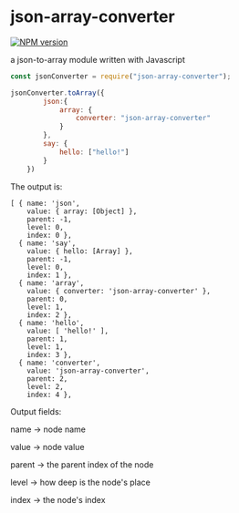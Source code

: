 # json-array-converter
[![NPM version](https://img.shields.io/npm/v/json-array-converter.svg)](https://www.npmjs.com/package/json-array-converter)

a json-to-array module written with Javascript


```javascript
const jsonConverter = require("json-array-converter");

jsonConverter.toArray({
        json:{
            array: {
                converter: "json-array-converter"
            }
        },
        say: {
            hello: ["hello!"]
        }
    })

```
The output is:
```output
[ { name: 'json',
    value: { array: [Object] },
    parent: -1,
    level: 0,
    index: 0 },
  { name: 'say',
    value: { hello: [Array] },
    parent: -1,
    level: 0,
    index: 1 },
  { name: 'array',
    value: { converter: 'json-array-converter' },
    parent: 0,
    level: 1,
    index: 2 },
  { name: 'hello',
    value: [ 'hello!' ],
    parent: 1,
    level: 1,
    index: 3 },
  { name: 'converter',
    value: 'json-array-converter',
    parent: 2,
    level: 2,
    index: 4 },
```

Output fields:

name -> node name

value -> node value

parent -> the parent index of the node

level -> how deep is the node's place

index -> the node's index